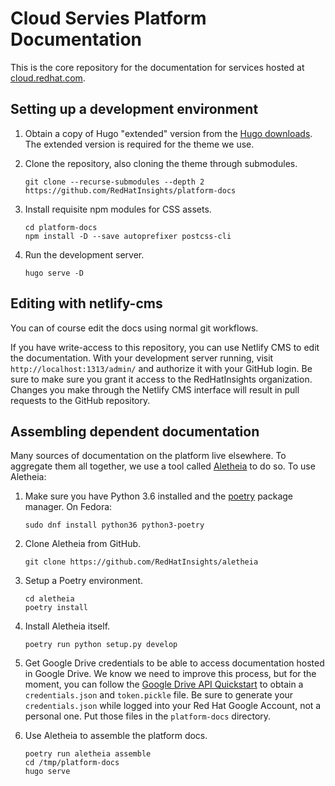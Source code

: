 # Cloud Servies Platform Documentation

This is the core repository for the documentation for services hosted at [cloud.redhat.com](https://cloud.redhat.com).

## Setting up a development environment

1. Obtain a copy of Hugo "extended" version from the [Hugo downloads](https://github.com/gohugoio/hugo/releases). The
   extended version is required for the theme we use.

2. Clone the repository, also cloning the theme through submodules.

   ```
   git clone --recurse-submodules --depth 2 https://github.com/RedHatInsights/platform-docs
   ```

3. Install requisite npm modules for CSS assets.

   ```
   cd platform-docs
   npm install -D --save autoprefixer postcss-cli
   ```

4. Run the development server.

   ```
   hugo serve -D
   ```

## Editing with netlify-cms

You can of course edit the docs using normal git workflows.

If you have write-access to this repository, you can use Netlify CMS to edit the documentation. With your development
server running, visit `http://localhost:1313/admin/` and authorize it with your GitHub login. Be sure to make sure you
grant it access to the RedHatInsights organization. Changes you make through the Netlify CMS interface will result in
pull requests to the GitHub repository.

## Assembling dependent documentation

Many sources of documentation on the platform live elsewhere. To aggregate them all together, we use a tool called
[Aletheia](https://github.com/RedHatInsights/aletheia) to do so. To use Aletheia:

1. Make sure you have Python 3.6 installed and the [poetry](https://python-poetry.org/) package manager. On Fedora:

   ```
   sudo dnf install python36 python3-poetry 
   ```

2. Clone Aletheia from GitHub.

   ```
   git clone https://github.com/RedHatInsights/aletheia
   ```

3. Setup a Poetry environment.

   ```
   cd aletheia
   poetry install
   ```

4. Install Aletheia itself.

   ```
   poetry run python setup.py develop
   ```

5. Get Google Drive credentials to be able to access documentation hosted in
Google Drive. We know we need to improve this process, but for the moment, you
can follow the [Google Drive API Quickstart](https://developers.google.com/drive/api/v3/quickstart/python)
to obtain a `credentials.json` and `token.pickle` file. Be sure to generate your
`credentials.json` while logged into your Red Hat Google Account, not a personal one.
Put those files in the `platform-docs` directory.

6. Use Aletheia to assemble the platform docs.

   ```
   poetry run aletheia assemble
   cd /tmp/platform-docs
   hugo serve
   ```



